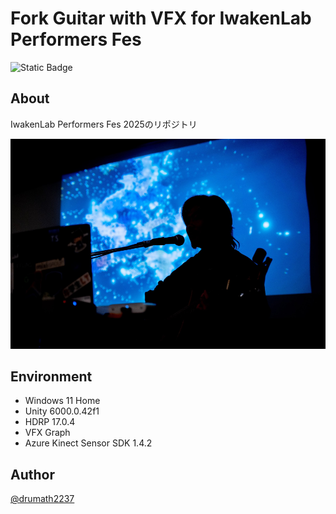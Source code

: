# Fork Guitar with VFX for IwakenLab Performers Fes

![Static Badge](https://img.shields.io/badge/Unity-6000.0.42-blue?logo=unity&logoColor=%23FFFFFF)


## About

IwakenLab Performers Fes 2025のリポジトリ

![thumbnail](./img/thumbnail.png)

## Environment

- Windows 11 Home
- Unity 6000.0.42f1
- HDRP 17.0.4
- VFX Graph
- Azure Kinect Sensor SDK 1.4.2

## Author

[@drumath2237](https://x.com/ninisan_drumath)
